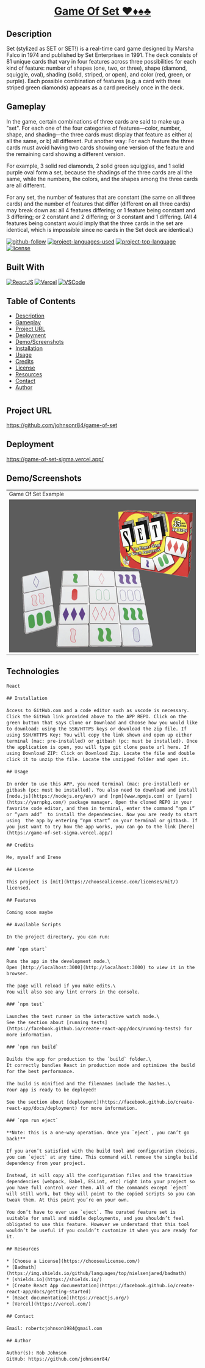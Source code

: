 <h1 align="center"><a href=""> Game Of Set ♥️♦️♠️♣️ </a></h1>

## Description

Set (stylized as SET or SET!) is a real-time card game designed by Marsha Falco in 1974 and published by Set Enterprises in 1991. The deck consists of 81 unique cards that vary in four features across three possibilities for each kind of feature: number of shapes (one, two, or three), shape (diamond, squiggle, oval), shading (solid, striped, or open), and color (red, green, or purple). Each possible combination of features (e.g. a card with three striped green diamonds) appears as a card precisely once in the deck.

## Gameplay 
In the game, certain combinations of three cards are said to make up a "set". For each one of the four categories of features—color, number, shape, and shading—the three cards must display that feature as either a) all the same, or b) all different. Put another way: For each feature the three cards must avoid having two cards showing one version of the feature and the remaining card showing a different version.

For example, 3 solid red diamonds, 2 solid green squiggles, and 1 solid purple oval form a set, because the shadings of the three cards are all the same, while the numbers, the colors, and the shapes among the three cards are all different.

For any set, the number of features that are constant (the same on all three cards) and the number of features that differ (different on all three cards) may break down as: all 4 features differing; or 1 feature being constant and 3 differing; or 2 constant and 2 differing; or 3 constant and 1 differing. (All 4 features being constant would imply that the three cards in the set are identical, which is impossible since no cards in the Set deck are identical.)

[![github-follow](https://img.shields.io/github/followers/johnsonr84?label=Follow&logoColor=lightgrey&style=social)](https://github.com/johnsonr84)
[![project-languages-used](https://img.shields.io/github/languages/count/johnsonr84/readme-generator?color=orange)](https://github.com/johnsonr84/react-book-search)
[![project-top-language](https://img.shields.io/github/languages/top/johnsonr84/readme-generator?color=yellow)](https://github.com/johnsonr84/react-book-search)
[![license](https://img.shields.io/badge/license-mit-brightgreen.svg)](https://choosealicense.com/licenses/mit/)

## Built With

[![ReactJS](https://img.shields.io/badge/React-20232A?style=for-the-badge&logo=react&logoColor=61DAFB)](https://reactjs.org/)
[![Vercel](https://img.shields.io/badge/Vercel-000000?style=for-the-badge&logo=vercel&logoColor=white)](https://vercel.com/)
[![VSCode](https://img.shields.io/badge/Visual_Studio_Code-0078D4?style=for-the-badge&logo=visual%20studio%20code&logoColor=white)](https://code.visualstudio.com/)

## Table of Contents

* [Description](#Description)
* [Gameplay](#Gameplay)
* [Project URL](#Project-URL)
* [Deployment](#Deployment)
* [Demo/Screenshots](#Demo/Screenshots)
* [Installation](#Installation)
* [Usage](#Usage)
* [Credits](#Credits)
* [License](#License)
* [Resources](#Resources)
* [Contact](#Contact)
* [Author](#Author)
#

## Project URL

https://github.com/johnsonr84/game-of-set

## Deployment
https://game-of-set-sigma.vercel.app/


## Demo/Screenshots

<table>
<tr>
    <td>Game Of Set Example</td>
</tr>
<tr>
    <td><img src="game-of-set-example.png" height=400 alt="screenshot of game-of-set"></td>
</tr>
</table>

## Technologies

```
React

## Installation

Access to GitHub.com and a code editor such as vscode is necessary. Click the GitHub link provided above to the APP REPO. Click on the green button that says Clone or Download and Choose how you would like to download: using the SSH/HTTPS keys or download the zip file. If using SSH/HTTPS Key: You will copy the link shown and open up either terminal (mac: pre-installed) or gitbash (pc: must be installed). Once the application is open, you will type git clone paste url here. If using Download ZIP: Click on Download Zip. Locate the file and double click it to unzip the file. Locate the unzipped folder and open it.

## Usage

In order to use this APP, you need terminal (mac: pre-installed) or gitbash (pc: must be installed). You also need to download and install [node.js](https://nodejs.org/en/) and [npm](www.npmjs.com) or [yarn](https://yarnpkg.com/) package manager. Open the cloned REPO in your favorite code editor, and then in terminal, enter the command “npm i“ or “yarn add”  to install the dependencies. Now you are ready to start using  the app by entering “npm start” on your terminal or gitbash. If you just want to try how the app works, you can go to the link [here](https://game-of-set-sigma.vercel.app/)

## Credits

Me, myself and Irene

## License

This project is [mit](https://choosealicense.com/licenses/mit/) licensed.

## Features

Coming soon maybe

## Available Scripts

In the project directory, you can run:

### `npm start`

Runs the app in the development mode.\
Open [http://localhost:3000](http://localhost:3000) to view it in the browser.

The page will reload if you make edits.\
You will also see any lint errors in the console.

### `npm test`

Launches the test runner in the interactive watch mode.\
See the section about [running tests](https://facebook.github.io/create-react-app/docs/running-tests) for more information.

### `npm run build`

Builds the app for production to the `build` folder.\
It correctly bundles React in production mode and optimizes the build for the best performance.

The build is minified and the filenames include the hashes.\
Your app is ready to be deployed!

See the section about [deployment](https://facebook.github.io/create-react-app/docs/deployment) for more information.

### `npm run eject`

**Note: this is a one-way operation. Once you `eject`, you can’t go back!**

If you aren’t satisfied with the build tool and configuration choices, you can `eject` at any time. This command will remove the single build dependency from your project.

Instead, it will copy all the configuration files and the transitive dependencies (webpack, Babel, ESLint, etc) right into your project so you have full control over them. All of the commands except `eject` will still work, but they will point to the copied scripts so you can tweak them. At this point you’re on your own.

You don’t have to ever use `eject`. The curated feature set is suitable for small and middle deployments, and you shouldn’t feel obligated to use this feature. However we understand that this tool wouldn’t be useful if you couldn’t customize it when you are ready for it.

## Resources

* [Choose a License](https://choosealicense.com/)
* [Badmath](https://img.shields.io/github/languages/top/nielsenjared/badmath)
* [shields.io](https://shields.io/)
* [Create React App documentation](https://facebook.github.io/create-react-app/docs/getting-started)
* [React documentation](https://reactjs.org/)
* [Vercel](https://vercel.com/)

## Contact

Email: robertcjohnson1984@gmail.com 

## Author

Author(s): Rob Johnson  
GitHub: https://github.com/johnsonr84/ 